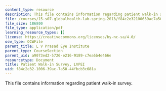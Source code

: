 ```yaml
---
content_type: resource
description: This file contains information regarding patient walk-in survey.
file: /courses/15-s07-globalhealth-lab-spring-2013/f84c2e32100639ac7a5044fbcb3c681a_MIT15_S07S13_pati_walk_lvp.pdf
file_size: 186800
file_type: application/pdf
learning_resource_types: []
license: https://creativecommons.org/licenses/by-nc-sa/4.0/
ocw_type: OCWFile
parent_title: L V Prasad Eye Institute
parent_type: CourseSection
parent_uid: a9073ed2-5726-e216-9189-c7ea6b4e466e
resourcetype: Document
title: Patient Walk-in Survey, LVPEI
uid: f84c2e32-1006-39ac-7a50-44fbcb3c681a
---
```

This file contains information regarding patient walk-in survey.